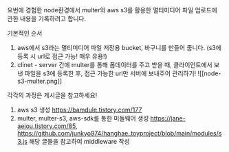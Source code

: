 요번에 경험한 node환경에서 multer와 aws s3를 활용한 멀티미디어 파일 업로드에 관한 내용을 기록하려고 합니다.

기본적인 순서
1. aws에서 s3라는 멀티미디어 파일 저장용 bucket, 바구니를 만들어 줍니다. (s3에 등록 시 url로 접근 가능! 매우 유용!)
2. clinet - server 간에 multer를 통해 폼데이터를 주고 받을 때, 클라이언트에서 보낸 파일을 s3에 등록한 후, 접근 가능한 url만 서버에 보내주어 관리하기!
![[node-s3-multer.png]]


각각의 과정은 게시글을 참고하세요!
1. aws s3 생성
   https://bamdule.tistory.com/177
2. multer, multer-s3, aws-sdk를 통한 미들웨어 생성
   https://jane-aeiou.tistory.com/85,
   https://github.com/junkyo974/hanghae_toyproject/blob/main/modules/s3.js
   해당 글들을 참고하여 middleware 작성